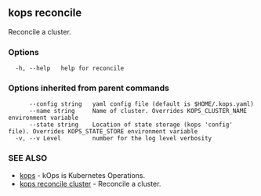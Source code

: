 
<!--- This file is automatically generated by make gen-cli-docs; changes should be made in the go CLI command code (under cmd/kops) -->

## kops reconcile

Reconcile a cluster.

### Options

```
  -h, --help   help for reconcile
```

### Options inherited from parent commands

```
      --config string   yaml config file (default is $HOME/.kops.yaml)
      --name string     Name of cluster. Overrides KOPS_CLUSTER_NAME environment variable
      --state string    Location of state storage (kops 'config' file). Overrides KOPS_STATE_STORE environment variable
  -v, --v Level         number for the log level verbosity
```

### SEE ALSO

* [kops](kops.md)	 - kOps is Kubernetes Operations.
* [kops reconcile cluster](kops_reconcile_cluster.md)	 - Reconcile a cluster.

